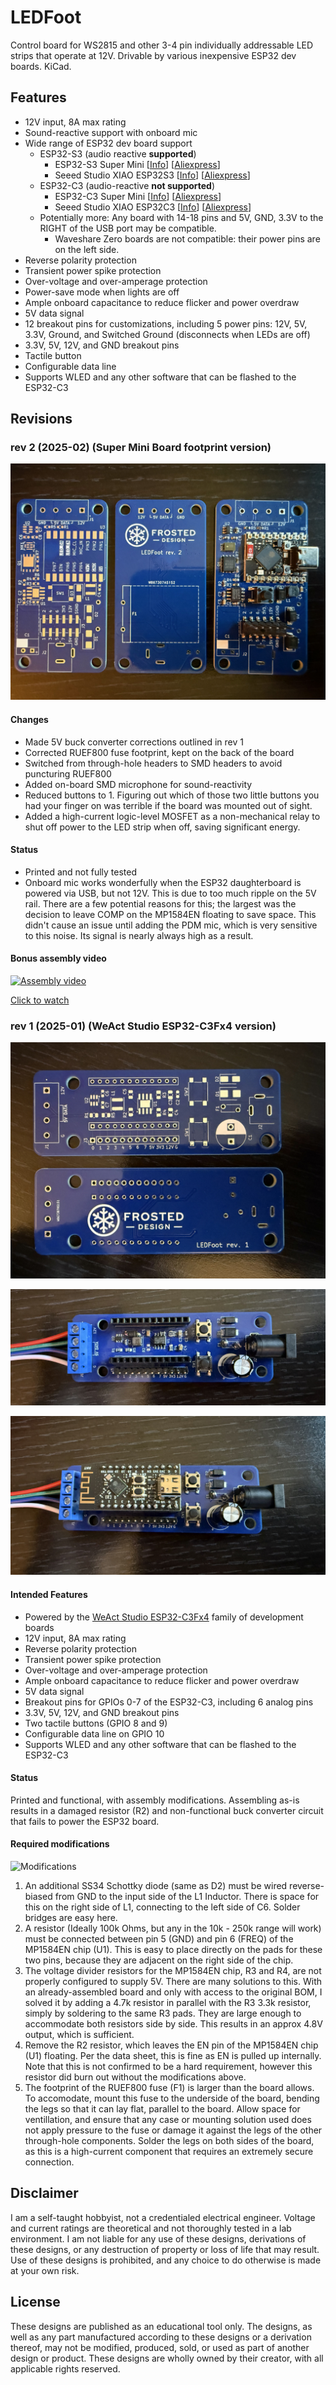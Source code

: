 # LEDFoot

Control board for WS2815 and other 3-4 pin individually addressable LED strips that operate at 12V. Drivable by various inexpensive ESP32 dev boards. KiCad.

## Features

* 12V input, 8A max rating
* Sound-reactive support with onboard mic
* Wide range of ESP32 dev board support
  * ESP32-S3 (audio reactive **supported**)
    * ESP32-S3 Super Mini [[Info](https://www.espboards.dev/esp32/esp32-s3-super-mini/)] [[Aliexpress](https://www.aliexpress.us/item/3256807337822466.html)]
    * Seeed Studio XIAO ESP32S3 [[Info](https://wiki.seeedstudio.com/xiao_esp32s3_getting_started/)] [[Aliexpress](https://www.aliexpress.us/item/3256807240469656.html)]
  * ESP32-C3 (audio-reactive **not supported**)
    * ESP32-C3 Super Mini [[Info](https://wiki.icbbuy.com/doku.php?id=developmentboard:esp32-c3mini#schematic)] [[Aliexpress](https://www.aliexpress.us/item/3256806846231704.html)]
    * Seeed Studio XIAO ESP32C3 [[Info](https://wiki.seeedstudio.com/XIAO_ESP32C3_Getting_Started/)] [[Aliexpress](https://www.aliexpress.us/item/3256806641821574.html)]
  * Potentially more: Any board with 14-18 pins and 5V, GND, 3.3V to the RIGHT of the USB port may be compatible.
    * Waveshare Zero boards are not compatible: their power pins are on the left side.
* Reverse polarity protection
* Transient power spike protection
* Over-voltage and over-amperage protection
* Power-save mode when lights are off
* Ample onboard capacitance to reduce flicker and power overdraw
* 5V data signal
* 12 breakout pins for customizations, including 5 power pins: 12V, 5V, 3.3V, Ground, and Switched Ground (disconnects when LEDs are off)
* 3.3V, 5V, 12V, and GND breakout pins
* Tactile button
* Configurable data line
* Supports WLED and any other software that can be flashed to the ESP32-C3

## Revisions

### rev 2 (2025-02) (Super Mini Board footprint version)

![PCB front, back, and assembled](images/rev2/rev2_3boards.jpg)

#### Changes

* Made 5V buck converter corrections outlined in rev 1
* Corrected RUEF800 fuse footprint, kept on the back of the board
* Switched from through-hole headers to SMD headers to avoid puncturing RUEF800
* Added on-board SMD microphone for sound-reactivity
* Reduced buttons to 1. Figuring out which of those two little buttons you had your finger on was terrible if the board was mounted out of sight.
* Added a high-current logic-level MOSFET as a non-mechanical relay to shut off power to the LED strip when off, saving significant energy.

#### Status

* Printed and not fully tested
* Onboard mic works wonderfully when the ESP32 daughterboard is powered via USB, but not 12V. This is due to too much ripple on the 5V rail. There are a few potential reasons for this; the largest was the decision to leave COMP on the MP1584EN floating to save space. This didn't cause an issue until adding the PDM mic, which is very sensitive to this noise. Its signal is nearly always high as a result.

#### Bonus assembly video

[![Assembly video](https://img.youtube.com/vi/fRJq4f_MXR0/0.jpg)](https://www.youtube.com/watch?v=fRJq4f_MXR0)

[Click to watch](https://www.youtube.com/watch?v=fRJq4f_MXR0)

### rev 1 (2025-01) (WeAct Studio ESP32-C3Fx4 version)

![PCB front and back](images/rev1/board_front_back.jpg)

![PCB assembled, no ESP](images/rev1/assembled_no_esp.jpg)

![PCB assembled with ESP](images/rev1/assembled_with_esp.jpg)

#### Intended Features

* Powered by the [WeAct Studio ESP32-C3Fx4](https://github.com/WeActStudio/WeActStudio.ESP32C3CoreBoard?tab=readme-ov-file)
family of development boards
* 12V input, 8A max rating
* Reverse polarity protection
* Transient power spike protection
* Over-voltage and over-amperage protection
* Ample onboard capacitance to reduce flicker and power overdraw
* 5V data signal
* Breakout pins for GPIOs 0-7 of the ESP32-C3, including 6 analog pins
* 3.3V, 5V, 12V, and GND breakout pins
* Two tactile buttons (GPIO 8 and 9)
* Configurable data line on GPIO 10
* Supports WLED and any other software that can be flashed to the ESP32-C3

#### Status

Printed and functional, with assembly modifications. Assembling as-is results in a damaged resistor (R2) and
non-functional buck converter circuit that fails to power the ESP32 board.

#### Required modifications

![Modifications](images/rev1/required_mods.jpg)

1. An additional SS34 Schottky diode (same as D2) must be wired reverse-biased from GND to the input side of the L1
  Inductor. There is space for this on the right side of L1, connecting to the left side of C6. Solder bridges are easy
here.
2. A resistor (Ideally 100k Ohms, but any in the 10k - 250k range will work) must be connected between pin 5 (GND) and
   pin 6 (FREQ) of the MP1584EN chip (U1). This is easy to place directly on the pads for these two pins, because they
are adjacent on the right side of the chip.
3. The voltage divider resistors for the MP1584EN chip, R3 and R4, are not properly configured to supply 5V. There are
   many solutions to this. With an already-assembled board and only with access to the original BOM, I solved it by
adding a 4.7k resistor in parallel with the R3 3.3k resistor, simply by soldering to the same R3 pads. They are large
enough to accommodate both resistors side by side. This results in an approx 4.8V output, which is sufficient.
4. Remove the R2 resistor, which leaves the EN pin of the MP1584EN chip (U1) floating. Per the data sheet, this is fine
   as EN is pulled up internally. Note that this is not confirmed to be a hard requirement, however this resistor did
burn out without the modifications above.
5. The footprint of the RUEF800 fuse (F1) is larger than the board allows. To accomodate, mount this fuse to the
   underside of the board, bending the legs so that it can lay flat, parallel to the board. Allow space for
ventillation, and ensure that any case or mounting solution used does not apply pressure to the fuse or damage it
against the legs of the other through-hole components. Solder the legs on both sides of the board, as this is
a high-current component that requires an extremely secure connection.

## Disclaimer

I am a self-taught hobbyist, not a credentialed electrical engineer. Voltage and current ratings are theoretical and
not thoroughly tested in a lab environment. I am not liable for any use of these designs, derivations of these designs,
or any destruction of property or loss of life that may result. Use of these designs is prohibited, and any choice to
do otherwise is made at your own risk.

## License

These designs are published as an educational tool only. The designs, as well as any part manufactured according to
these designs or a derivation thereof, may not be modified, produced, sold, or used as part of another design or
product. These designs are wholly owned by their creator, with all applicable rights reserved.
